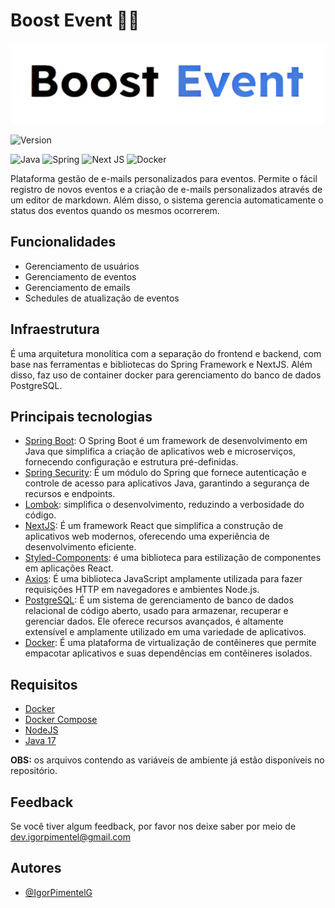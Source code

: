# Boost Event ️👨‍💻

<p align="center">
  <img src="./docs/logo.png" alt="logo" width="500" />
</p>

![Version](https://img.shields.io/badge/version-1.0.0-blue)

![Java](https://img.shields.io/badge/java-%23ED8B00.svg?style=for-the-badge&logo=openjdk&logoColor=white)
![Spring](https://img.shields.io/badge/spring-%236DB33F.svg?style=for-the-badge&logo=spring&logoColor=white)
![Next JS](https://img.shields.io/badge/Next-black?style=for-the-badge&logo=next.js&logoColor=white)
![Docker](https://img.shields.io/badge/Docker-2496ED.svg?style=for-the-badge&logo=Docker&logoColor=white)

Plataforma gestão de e-mails personalizados para eventos. Permite o fácil registro de novos eventos e a criação de e-mails 
personalizados através de um editor de markdown. Além disso, o sistema gerencia automaticamente o status dos eventos quando os
mesmos ocorrerem.

## Funcionalidades
- Gerenciamento de usuários
- Gerenciamento de eventos
- Gerenciamento de emails
- Schedules de atualização de eventos

## Infraestrutura

É uma arquitetura monolítica com a separação do frontend e backend, com base nas ferramentas e bibliotecas do Spring Framework e NextJS. Além disso, faz uso de container docker para gerenciamento do banco de dados PostgreSQL. 

## Principais tecnologias
- [Spring Boot](https://spring.io/projects/spring-boot): O Spring Boot é um framework de desenvolvimento em Java que
	simplifica a criação de aplicativos web e microserviços, fornecendo configuração e estrutura pré-definidas.
- [Spring Security](https://spring.io/projects/spring-security): É um módulo do Spring que fornece autenticação e
	controle de acesso para aplicativos Java, garantindo a segurança de recursos e endpoints.
- [Lombok](https://projectlombok.org/): simplifica o desenvolvimento, reduzindo a verbosidade do código.
- [NextJS](https://projectlombok.org/): É um framework React que simplifica a construção de aplicativos web modernos, oferecendo uma experiência de 
  desenvolvimento eficiente.
- [Styled-Components](https://projectlombok.org/): é uma biblioteca para estilização de componentes em aplicações React.
- [Axios](https://projectlombok.org/): É uma biblioteca JavaScript amplamente utilizada para fazer requisições HTTP em navegadores e ambientes Node.js. 
- [PostgreSQL](https://www.postgresql.org/): É um sistema de gerenciamento de banco de dados relacional de código aberto, usado 
  para armazenar, recuperar e gerenciar dados. Ele oferece recursos avançados, é altamente extensível e amplamente 
  utilizado em uma variedade de aplicativos.
- [Docker](https://www.docker.com/): É uma plataforma de virtualização de contêineres que permite empacotar
	aplicativos e suas dependências em contêineres isolados.

## Requisitos
- [Docker](https://www.docker.com/)
- [Docker Compose](https://docs.docker.com/compose/)
- [NodeJS](https://nodejs.org/)
- [Java 17](https://www.oracle.com/java/technologies/javase/jdk17-archive-downloads.html)

**OBS:** os arquivos contendo as variáveis de ambiente já estão disponíveis no repositório.

## Feedback

Se você tiver algum feedback, por favor nos deixe saber por meio de dev.igorpimentel@gmail.com

## Autores

- [@IgorPimentelG](https://www.github.com/IgorPimentelG)

